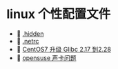 # linux 个性配置文件

* 📄 [.hidden](siyuan://blocks/20240403220911-b816dvh)
* 📄 [.netrc](siyuan://blocks/20240211112927-ac7t3tg)
* 📄 [CentOS7 升级 Glibc 2.17 到2.28](siyuan://blocks/20241106213608-j8uqd2b)
* 📄 [opensuse 声卡问题](siyuan://blocks/20240906180735-j730zdc)

　　‍

　　‍
